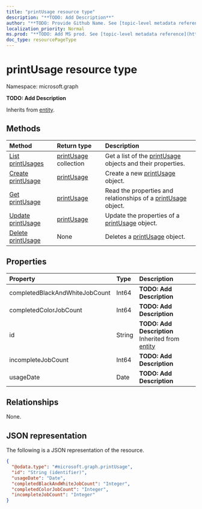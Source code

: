 ```yaml
---
title: "printUsage resource type"
description: "**TODO: Add Description**"
author: "**TODO: Provide Github Name. See [topic-level metadata reference](https://msgo.azurewebsites.net/add/document/guidelines/metadata.html#topic-level-metadata)**"
localization_priority: Normal
ms.prod: "**TODO: Add MS prod. See [topic-level metadata reference](https://msgo.azurewebsites.net/add/document/guidelines/metadata.html#topic-level-metadata)**"
doc_type: resourcePageType
---
```


# printUsage resource type

Namespace: microsoft.graph

**TODO: Add Description**


Inherits from [entity](../resources/entity.md).

## Methods
|Method|Return type|Description|
|:---|:---|:---|
|[List printUsages](../api/printusage-list.md)|[printUsage](../resources/printusage.md) collection|Get a list of the [printUsage](../resources/printusage.md) objects and their properties.|
|[Create printUsage](../api/printusage-create.md)|[printUsage](../resources/printusage.md)|Create a new [printUsage](../resources/printusage.md) object.|
|[Get printUsage](../api/printusage-get.md)|[printUsage](../resources/printusage.md)|Read the properties and relationships of a [printUsage](../resources/printusage.md) object.|
|[Update printUsage](../api/printusage-update.md)|[printUsage](../resources/printusage.md)|Update the properties of a [printUsage](../resources/printusage.md) object.|
|[Delete printUsage](../api/printusage-delete.md)|None|Deletes a [printUsage](../resources/printusage.md) object.|

## Properties
|Property|Type|Description|
|:---|:---|:---|
|completedBlackAndWhiteJobCount|Int64|**TODO: Add Description**|
|completedColorJobCount|Int64|**TODO: Add Description**|
|id|String|**TODO: Add Description** Inherited from [entity](../resources/entity.md)|
|incompleteJobCount|Int64|**TODO: Add Description**|
|usageDate|Date|**TODO: Add Description**|

## Relationships
None.

## JSON representation
The following is a JSON representation of the resource.
<!-- {
  "blockType": "resource",
  "keyProperty": "id",
  "@odata.type": "microsoft.graph.printUsage",
  "baseType": "microsoft.graph.entity",
  "openType": false
}
-->
``` json
{
  "@odata.type": "#microsoft.graph.printUsage",
  "id": "String (identifier)",
  "usageDate": "Date",
  "completedBlackAndWhiteJobCount": "Integer",
  "completedColorJobCount": "Integer",
  "incompleteJobCount": "Integer"
}
```

